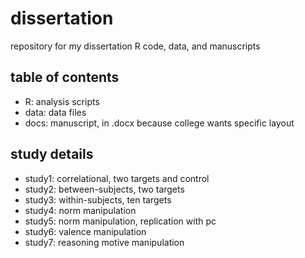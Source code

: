# dissertation
repository for my dissertation R code, data, and manuscripts

## table of contents
* R: analysis scripts
* data: data files
* docs: manuscript, in .docx because college wants specific layout

## study details
* study1: correlational, two targets and control
* study2: between-subjects, two targets
* study3: within-subjects, ten targets
* study4: norm manipulation
* study5: norm manipulation, replication with pc
* study6: valence manipulation
* study7: reasoning motive manipulation
